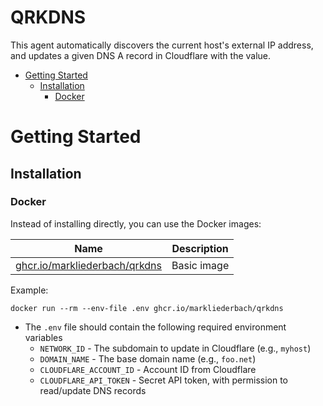 # QRKDNS <!-- omit in toc -->
This agent automatically discovers the current host's external IP address, and updates a given DNS A record in Cloudflare with the value.

- [Getting Started](#getting-started)
  - [Installation](#installation)
    - [Docker](#docker)

# Getting Started
## Installation
### Docker

Instead of installing directly, you can use the Docker images:

| Name | Description |
| ---- | ----------- |
| [ghcr.io/markliederbach/qrkdns](https://github.com/markliederbach/qrkdns/pkgs/container/qrkdns) | Basic image |

Example:

```console
docker run --rm --env-file .env ghcr.io/markliederbach/qrkdns
```
- The `.env` file should contain the following required environment variables
  - `NETWORK_ID` - The subdomain to update in Cloudflare (e.g., `myhost`)
  - `DOMAIN_NAME` - The base domain name (e.g., `foo.net`)
  - `CLOUDFLARE_ACCOUNT_ID` - Account ID from Cloudflare
  - `CLOUDFLARE_API_TOKEN` - Secret API token, with permission to read/update DNS records

